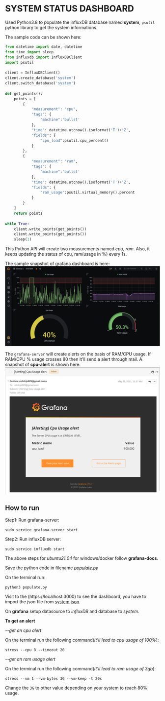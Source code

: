 # SYSTEM STATUS DASHBOARD

Used Python3.8 to populate the influxDB database named **system**, ``psutil`` python library to get the
system informations.

The sample code can be shown here:

```python
from datetime import date, datetime
from time import sleep
from influxdb import InfluxDBClient
import psutil

client = InfluxDBClient()
client.create_database('system')
client.switch_database('system')

def get_points():
    points = [
        {
            "measurement": "cpu",
            "tags": {
                "machine":'bullst'
            },
            "time": datetime.utcnow().isoformat('T')+'Z',
            "fields": {
                "cpu_load":psutil.cpu_percent()
            }
        },
        {
            "measurement": "ram",
            "tags": {
                "machine":'bullst'
            },
            "time": datetime.utcnow().isoformat('T')+'Z',
            "fields": {
                "ram_usage":psutil.virtual_memory().percent
            }
        }
    ]
    return points

while True:
    client.write_points(get_points())
    client.write_points(get_points())
    sleep(1)
```

This Python API will create two measurements named *cpu*, *ram*. Also, it keeps updating the
status of cpu, ram(usage in %) every 1s.

The sample snapshot of grafana dashboard is here:
![Screenshot](dashboard.png)

The `grafana-server` will create alerts on the basis of RAM/CPU usage. If RAM/CPU % usage crosses 80
then it'll send a alert through mail. A snapshot of **cpu-alert** is shown here:
![Screenshot](alert.png)

## How to run

Step1:
Run grafana-server:

`sudo service grafana-server start`

Step2:
Run influxDB server:

`sudo service influxdb start`

The above steps for *ubuntu21.04* for windows/docker follow **grafana-docs**.

Save the python code in filename *[populate.py](populate.py)*

On the terminal run:

`python3 populate.py`

Visit to the (https://localhost:3000) to see the dashboard, 
you have to import the json file from [system.json](SYSTEM.json).

On **grafana** setup datasource to *influxDB* and database to *system*.

**To get an alert**

*--get an cpu alert*

On the terminal run the following command(*It'll lead to cpu usage of 100%*):

`stress --cpu 8 --timeout 20`

*--get an ram usage alert*

On the terminal run the following command(*It'll lead to ram usage of 3gb*):

`stress --vm 1 --vm-bytes 3G --vm-keep -t 20s`

Change the `3G` to other value depending on your system to reach 80% usage.
